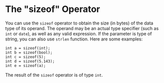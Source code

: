# The "sizeof" Operator

You can use the `sizeof` operator to obtain the size \(in bytes\) of the data type of its operand. The operand may be an actual type specifier \(such as `int` or `date`\), as well as any valid expression. If the parameter is type of string, you can also use `strlen` function. Here are some examples:

```text
int a = sizeof(int);
int b = sizeof(bool);
int c = sizeof(5);
int d = sizeof(5.143);
int e = sizeof(a);
```

 The result of the `sizeof` operator is of type `int`.

